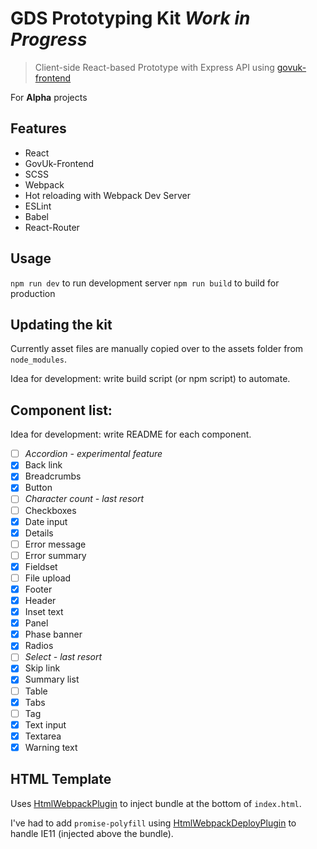 # GDS Prototyping Kit ***Work in Progress***

> Client-side React-based Prototype with Express API using [govuk-frontend](https://github.com/alphagov/govuk-frontend)

For **Alpha**  projects

## Features
* React
* GovUk-Frontend
* SCSS
* Webpack
* Hot reloading with Webpack Dev Server
* ESLint
* Babel
* React-Router

## Usage
`npm run dev` to run development server
`npm run build` to build for production

## Updating the kit

Currently asset files are manually copied over to the assets folder from `node_modules`.

Idea for development: write build script (or npm script) to automate.

## Component list:
Idea for development: write README for each component.

- [ ] *Accordion - experimental feature*
- [x] Back link
- [x] Breadcrumbs
- [x] Button
- [ ] *Character count - last resort*
- [ ] Checkboxes
- [x] Date input
- [x] Details
- [ ] Error message
- [ ] Error summary
- [x] Fieldset
- [ ] File upload
- [x] Footer
- [x] Header
- [x] Inset text
- [x] Panel
- [x] Phase banner
- [x] Radios
- [ ] *Select - last resort*
- [x] Skip link
- [x] Summary list
- [ ] Table
- [x] Tabs
- [ ] Tag
- [x] Text input
- [x] Textarea
- [x] Warning text

## HTML Template

Uses [HtmlWebpackPlugin](https://webpack.js.org/plugins/html-webpack-plugin/) to inject bundle at the bottom of `index.html`.

I've had to add `promise-polyfill` using [HtmlWebpackDeployPlugin](https://github.com/jharris4/html-webpack-deploy-plugin) to handle IE11 (injected above the bundle).